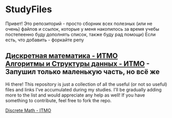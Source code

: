 # StudyFiles

Привет!
Это репозиторий - просто сборник всех полезных (или не очень) файлов и ссылок, которые у меня накопилось за время учебы
постепеенно буду дополнять список, также буду рад помощи)
Если есть, что добавить - форкайте репу

[Дискретная математика - ИТМО](./ITMO/DiscreteMath.md)<br>
[Алгоритмы и Структуры данных - ИТМО](https://github.com/radmickey/IS-2026-algo) - Запушил только маленькую часть, но всё же<br>
---

Hi there!
This repository is just a collection of all the useful (or not so useful) files and links I've accumulated during my studies.
I'll be gradually adding more to the list and would appreciate any help as well!
If you have something to contribute, feel free to fork the repo.

[Discrete Math - ITMO](./ITMO/DiscreteMath.md)<br>